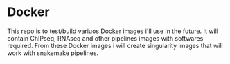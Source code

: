 # Docker
This repo is to test/build variuos Docker images i'll use in the future. It will contain ChIPseq, RNAseq and other pipelines images with softwares required. From these Docker images i will create singularity images that will work with snakemake pipelines.

